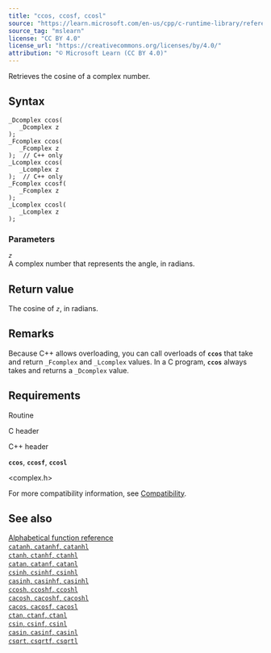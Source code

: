 ```yaml
---
title: "ccos, ccosf, ccosl"
source: "https://learn.microsoft.com/en-us/cpp/c-runtime-library/reference/ccos-ccosf-ccosl?view=msvc-170"
source_tag: "mslearn"
license: "CC BY 4.0"
license_url: "https://creativecommons.org/licenses/by/4.0/"
attribution: "© Microsoft Learn (CC BY 4.0)"
---
```

Retrieves the cosine of a complex number.

## Syntax

```
_Dcomplex ccos(
   _Dcomplex z
);
_Fcomplex ccos(
   _Fcomplex z
);  // C++ only
_Lcomplex ccos(
   _Lcomplex z
);  // C++ only
_Fcomplex ccosf(
   _Fcomplex z
);
_Lcomplex ccosl(
   _Lcomplex z
);
```

### Parameters

_`z`_  
A complex number that represents the angle, in radians.

## Return value

The cosine of _`z`_, in radians.

## Remarks

Because C++ allows overloading, you can call overloads of **`ccos`** that take and return `_Fcomplex` and `_Lcomplex` values. In a C program, **`ccos`** always takes and returns a `_Dcomplex` value.

## Requirements

Routine

C header

C++ header

**`ccos`**, **`ccosf`**, **`ccosl`**

<complex.h>

<ccomplex>

For more compatibility information, see [Compatibility](https://learn.microsoft.com/en-us/cpp/c-runtime-library/compatibility?view=msvc-170).

## See also

[Alphabetical function reference](https://learn.microsoft.com/en-us/cpp/c-runtime-library/reference/crt-alphabetical-function-reference?view=msvc-170)  
[`catanh`, `catanhf`, `catanhl`](https://learn.microsoft.com/en-us/cpp/c-runtime-library/reference/catanh-catanhf-catanhl?view=msvc-170)  
[`ctanh`, `ctanhf`, `ctanhl`](https://learn.microsoft.com/en-us/cpp/c-runtime-library/reference/ctanh-ctanhf-ctanhl?view=msvc-170)  
[`catan`, `catanf`, `catanl`](https://learn.microsoft.com/en-us/cpp/c-runtime-library/reference/catan-catanf-catanl?view=msvc-170)  
[`csinh`, `csinhf`, `csinhl`](https://learn.microsoft.com/en-us/cpp/c-runtime-library/reference/csinh-csinhf-csinhl?view=msvc-170)  
[`casinh`, `casinhf`, `casinhl`](https://learn.microsoft.com/en-us/cpp/c-runtime-library/reference/casinh-casinhf-casinhl?view=msvc-170)  
[`ccosh`, `ccoshf`, `ccoshl`](https://learn.microsoft.com/en-us/cpp/c-runtime-library/reference/ccosh-ccoshf-ccoshl?view=msvc-170)  
[`cacosh`, `cacoshf`, `cacoshl`](https://learn.microsoft.com/en-us/cpp/c-runtime-library/reference/cacosh-cacoshf-cacoshl?view=msvc-170)  
[`cacos`, `cacosf`, `cacosl`](https://learn.microsoft.com/en-us/cpp/c-runtime-library/reference/cacos-cacosf-cacosl?view=msvc-170)  
[`ctan`, `ctanf`, `ctanl`](https://learn.microsoft.com/en-us/cpp/c-runtime-library/reference/ctan-ctanf-ctanl?view=msvc-170)  
[`csin`, `csinf`, `csinl`](https://learn.microsoft.com/en-us/cpp/c-runtime-library/reference/csin-csinf-csinl?view=msvc-170)  
[`casin`, `casinf`, `casinl`](https://learn.microsoft.com/en-us/cpp/c-runtime-library/reference/casin-casinf-casinl?view=msvc-170)  
[`csqrt`, `csqrtf`, `csqrtl`](https://learn.microsoft.com/en-us/cpp/c-runtime-library/reference/csqrt-csqrtf-csqrtl?view=msvc-170)